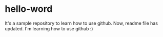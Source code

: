 # hello-word
It's a sample repository to learn how to use github.
Now, readme file has updated.
I'm learning how to use github :)
